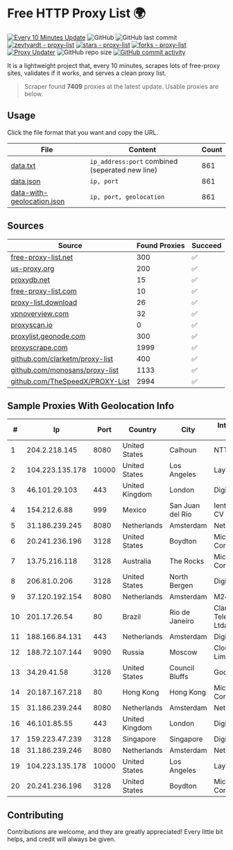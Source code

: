 
# Free HTTP Proxy List 🌍

[![Every 10 Minutes Update](https://github.com/mertguvencli/http-proxy-list/actions/workflows/main.yml/badge.svg?branch=main)](https://github.com/mertguvencli/http-proxy-list/actions/workflows/main.yml)
![GitHub](https://img.shields.io/github/license/mertguvencli/http-proxy-list)
![GitHub last commit](https://img.shields.io/github/last-commit/mertguvencli/http-proxy-list)
[![zevtyardt - proxy-list](https://img.shields.io/static/v1?label=zevtyardt&message=proxy-list&color=blue&logo=github)](https://github.com/zevtyardt/proxy-list "Go to GitHub repo")
[![stars - proxy-list](https://img.shields.io/github/stars/zevtyardt/proxy-list?style=social)](https://github.com/zevtyardt/proxy-list)
[![forks - proxy-list](https://img.shields.io/github/forks/zevtyardt/proxy-list?style=social)](https://github.com/zevtyardt/proxy-list)
[![Proxy Updater](https://github.com/zevtyardt/proxy-list/workflows/Proxy%20Updater/badge.svg)](https://github.com/zevtyardt/proxy-list/actions?query=workflow:"Proxy+Updater")
![GitHub repo size](https://img.shields.io/github/repo-size/zevtyardt/proxy-list)
[![GitHub commit activity](https://img.shields.io/github/commit-activity/m/zevtyardt/proxy-list?logo=commits)](https://github.com/zevtyardt/proxy-list/commits/main)

It is a lightweight project that, every 10 minutes, scrapes lots of free-proxy sites, validates if it works, and serves a clean proxy list.

> Scraper found **7409** proxies at the latest update. Usable proxies are below.

## Usage

Click the file format that you want and copy the URL.

|File|Content|Count|
|----|-------|-----|
|[data.txt](https://raw.githubusercontent.com/mertguvencli/http-proxy-list/main/proxy-list/data.txt)|`ip_address:port` combined (seperated new line)|861|
|[data.json](https://raw.githubusercontent.com/mertguvencli/http-proxy-list/main/proxy-list/data.json)|`ip, port`|861|
|[data-with-geolocation.json](https://raw.githubusercontent.com/mertguvencli/http-proxy-list/main/proxy-list/data-with-geolocation.json)|`ip, port, geolocation`|861|

## Sources

|Source|Found Proxies|Succeed|
|------|-------------|-------|
|[free-proxy-list.net](https://free-proxy-list.net)|300|✅|
|[us-proxy.org](https://www.us-proxy.org)|200|✅|
|[proxydb.net](http://proxydb.net)|15|✅|
|[free-proxy-list.com](https://free-proxy-list.com/?page=&port=&type%5B%5D=http&type%5B%5D=https&up_time=0&search=Search)|10|✅|
|[proxy-list.download](https://www.proxy-list.download/HTTP)|26|✅|
|[vpnoverview.com](https://vpnoverview.com/privacy/anonymous-browsing/free-proxy-servers)|32|✅|
|[proxyscan.io](https://www.proxyscan.io)|0|✅|
|[proxylist.geonode.com](https://proxylist.geonode.com/api/proxy-list?limit=300&page=1&sort_by=lastChecked&sort_type=desc&protocols=http,https)|300|✅|
|[proxyscrape.com](https://api.proxyscrape.com/v2/?request=displayproxies&protocol=http&timeout=10000&country=all&ssl=all&anonymity=all)|1999|✅|
|[github.com/clarketm/proxy-list](https://raw.githubusercontent.com/clarketm/proxy-list/master/proxy-list-raw.txt)|400|✅|
|[github.com/monosans/proxy-list](https://raw.githubusercontent.com/monosans/proxy-list/main/proxies/http.txt)|1133|✅|
|[github.com/TheSpeedX/PROXY-List](https://raw.githubusercontent.com/TheSpeedX/PROXY-List/master/http.txt)|2994|✅|


## Sample Proxies With Geolocation Info

|#|Ip|Port|Country|City|Internet Service Provider|
|-|--|----|-------|----|-------------------------|
|1|204.2.218.145|8080|United States|Calhoun|NTT America, Inc.|
|2|104.223.135.178|10000|United States|Los Angeles|LayerHost|
|3|46.101.29.103|443|United Kingdom|London|DigitalOcean, LLC|
|4|154.212.6.88|999|Mexico|San Juan del Río|Ientc S De RL De CV|
|5|31.186.239.245|8080|Netherlands|Amsterdam|NetSkope Inc|
|6|20.241.236.196|3128|United States|Boydton|Microsoft Corporation|
|7|13.75.216.118|3128|Australia|The Rocks|Microsoft Corporation|
|8|206.81.0.206|3128|United States|North Bergen|DigitalOcean, LLC|
|9|37.120.192.154|8080|Netherlands|Amsterdam|M247 Europe SRL|
|10|201.17.26.54|80|Brazil|Rio de Janeiro|Claro NXT Telecomunicacoes Ltda|
|11|188.166.84.131|443|Netherlands|Amsterdam|DigitalOcean, LLC|
|12|188.72.107.144|9090|Russia|Moscow|Cloud technology Limited (Ltd.)|
|13|34.29.41.58|3128|United States|Council Bluffs|Google LLC|
|14|20.187.167.218|80|Hong Kong|Hong Kong|Microsoft Corporation|
|15|31.186.239.244|8080|Netherlands|Amsterdam|NetSkope Inc|
|16|46.101.85.55|443|United Kingdom|London|DigitalOcean|
|17|159.223.47.239|3128|Singapore|Singapore|DigitalOcean, LLC|
|18|31.186.239.246|8080|Netherlands|Amsterdam|NetSkope Inc|
|19|104.223.135.178|10000|United States|Los Angeles|LayerHost|
|20|20.241.236.196|3128|United States|Boydton|Microsoft Corporation|



## Contributing

Contributions are welcome, and they are greatly appreciated! Every
little bit helps, and credit will always be given.


